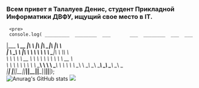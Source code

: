 ### Всем привет я Талалуев Денис, студент Прикладной Информатики ДВФУ, ищущий свое место в IT.
     <pre>
     console.log( _________  ________  ___       ___  ________  ___  ___     
|\___   ___\\   __  \|\  \     |\  \|\   ____\|\  \|\  \    
\|___ \  \_\ \  \|\  \ \  \    \ \  \ \  \___|\ \  \\\  \   
     \ \  \ \ \   __  \ \  \    \ \  \ \  \    \ \   __  \  
      \ \  \ \ \  \ \  \ \  \____\ \  \ \  \____\ \  \ \  \ 
       \ \__\ \ \__\ \__\ \_______\ \__\ \_______\ \__\ \__\
        \|__|  \|__|\|__|\|_______|\|__|\|_______|\|__|\|__|);
     </pre>                                      
![Anurag's GitHub stats](https://github-readme-stats.vercel.app/api?username=Talich12&show_icons=true&theme=radical)
![](https://github-readme-stats.vercel.app/api/top-langs/?username=Talich12&layout=compact&theme=radical)
